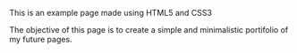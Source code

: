 This is an example page made using HTML5 and CSS3

The objective of this page is to create a simple and minimalistic portifolio of my future pages.

